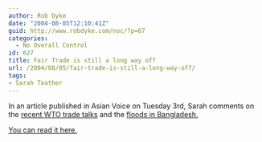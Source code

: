```yaml
---
author: Rob Dyke
date: "2004-08-05T12:10:41Z"
guid: http://www.robdyke.com/noc/?p=67
categories:
  - No Overall Control
id: 627
title: Fair Trade is still a long way off
url: /2004/08/05/fair-trade-is-still-a-long-way-off/
tags:
- Sarah Teather
---
```

In an article published in Asian Voice on Tuesday 3rd, Sarah comments on the [recent WTO trade talks](http://news.bbc.co.uk/go/click/rss/1.0/-/1/hi/business/3937745.stm) and the [floods in Bangladesh.](http://news.bbc.co.uk/2/hi/south_asia/3929217.stm)

[You can read it here.](http://blogspot.com/app/post.pyra?blogID=7315807)